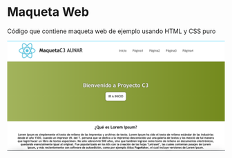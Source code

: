 # Maqueta Web
Código que contiene maqueta web de ejemplo usando HTML y CSS puro

![](assets/images/screen.png)
